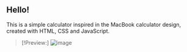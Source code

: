 ## Hello! 

This is a simple calculator inspired in the MacBook calculator design, created with HTML, CSS and JavaScript.

> [!Preview:]
> ![image](https://github.com/user-attachments/assets/b2d48b4d-5396-4be0-9779-8b60087a780c)
